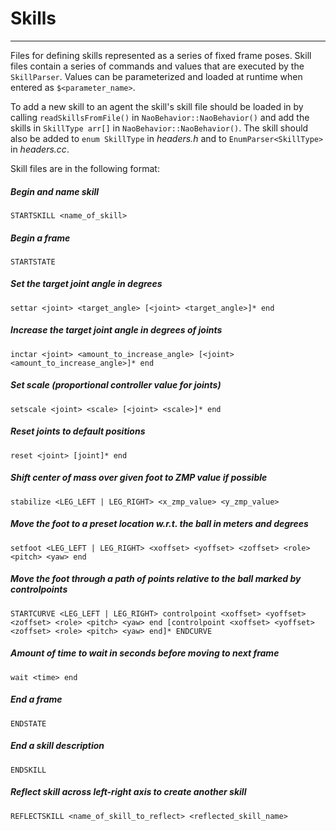 # Skills
---

Files for defining skills represented as a series of fixed frame poses.  Skill files contain a series of commands and values that are executed by the `SkillParser`.  Values can be parameterized and loaded at runtime when entered as `$<parameter_name>`.

To add a new skill to an agent the skill's skill file should be loaded in by calling `readSkillsFromFile()` in `NaoBehavior::NaoBehavior()` and add the skills in `SkillType arr[]` in `NaoBehavior::NaoBehavior()`.  The skill should also be added to `enum SkillType` in *headers.h* and to `EnumParser<SkillType>` in *headers.cc*. 

Skill files are in the following format:

##### Begin and name skill
`STARTSKILL <name_of_skill>`

##### Begin a frame
`STARTSTATE` 

##### Set the target joint angle in degrees
`settar <joint> <target_angle> [<joint> <target_angle>]* end`

##### Increase the target joint angle in degrees of joints
`inctar <joint> <amount_to_increase_angle> [<joint> <amount_to_increase_angle>]* end`

##### Set scale (proportional controller value for joints)
`setscale <joint> <scale> [<joint> <scale>]* end`

##### Reset joints to default positions
`reset <joint> [joint]* end`

##### Shift center of mass over given foot to ZMP value if possible
`stabilize <LEG_LEFT | LEG_RIGHT> <x_zmp_value> <y_zmp_value>`

##### Move the foot to a preset location w.r.t. the ball in meters and degrees
`setfoot <LEG_LEFT | LEG_RIGHT> <xoffset> <yoffset> <zoffset> <role> <pitch> <yaw> end`

##### Move the foot through a path of points relative to the ball marked by controlpoints 
`STARTCURVE <LEG_LEFT | LEG_RIGHT>
controlpoint <xoffset> <yoffset> <zoffset> <role> <pitch> <yaw> end
[controlpoint <xoffset> <yoffset> <zoffset> <role> <pitch> <yaw> end]*
ENDCURVE`

##### Amount of time to wait in seconds before moving to next frame
`wait <time> end`

##### End a frame
`ENDSTATE`

##### End a skill description
`ENDSKILL`

##### Reflect skill across left-right axis to create another skill
`REFLECTSKILL <name_of_skill_to_reflect> <reflected_skill_name>`

